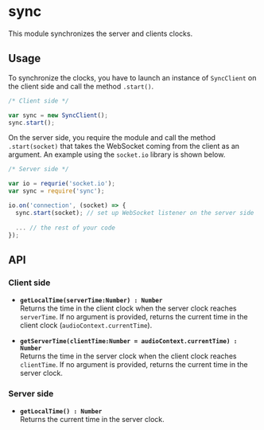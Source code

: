 # sync

This module synchronizes the server and clients clocks.

## Usage

To synchronize the clocks, you have to launch an instance of `SyncClient` on the client side and call the method `.start()`.

```javascript
/* Client side */

var sync = new SyncClient();
sync.start();
```

On the server side, you require the module and call the method `.start(socket)` that takes the WebSocket coming from the client as an argument. An example using the `socket.io` library is shown below.

```javascript
/* Server side */

var io = requrie('socket.io');
var sync = require('sync');

io.on('connection', (socket) => {
  sync.start(socket); // set up WebSocket listener on the server side
  
  ... // the rest of your code
});
```

## API

### Client side

- **`getLocalTime(serverTime:Number) : Number`**  
  Returns the time in the client clock when the server clock reaches `serverTime`. If no argument is provided, returns the current time in the client clock (`audioContext.currentTime`).

- **`getServerTime(clientTime:Number = audioContext.currentTime) : Number`**  
  Returns the time in the server clock when the client clock reaches `clientTime`. If no argument is provided, returns the current time in the server clock.

### Server side

- **`getLocalTime() : Number`**  
  Returns the current time in the server clock.
